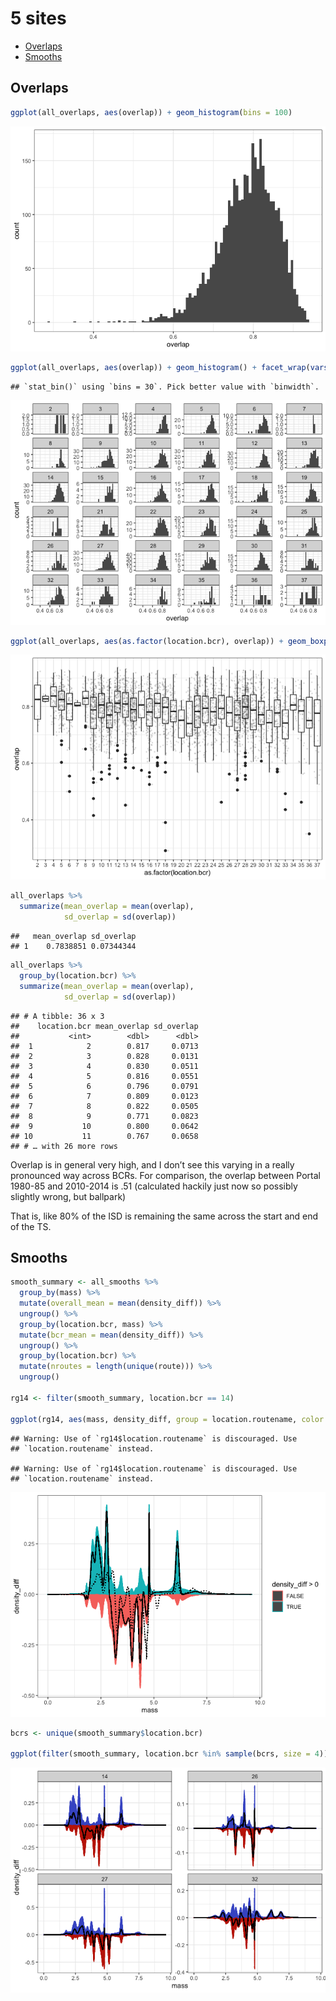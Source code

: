5 sites
================

  - [Overlaps](#overlaps)
  - [Smooths](#smooths)

## Overlaps

``` r
ggplot(all_overlaps, aes(overlap)) + geom_histogram(bins = 100) 
```

![](explore_notsmall_files/figure-gfm/unnamed-chunk-1-1.png)<!-- -->

``` r
ggplot(all_overlaps, aes(overlap)) + geom_histogram() + facet_wrap(vars(location.bcr), scales = "free_y")
```

    ## `stat_bin()` using `bins = 30`. Pick better value with `binwidth`.

![](explore_notsmall_files/figure-gfm/unnamed-chunk-1-2.png)<!-- -->

``` r
ggplot(all_overlaps, aes(as.factor(location.bcr), overlap)) + geom_boxplot() + geom_jitter(alpha = .1, size = .5, height = 0)
```

![](explore_notsmall_files/figure-gfm/unnamed-chunk-1-3.png)<!-- -->

``` r
all_overlaps %>%
  summarize(mean_overlap = mean(overlap),
            sd_overlap = sd(overlap))
```

    ##   mean_overlap sd_overlap
    ## 1    0.7838851 0.07344344

``` r
all_overlaps %>%
  group_by(location.bcr) %>%
  summarize(mean_overlap = mean(overlap),
            sd_overlap = sd(overlap))
```

    ## # A tibble: 36 x 3
    ##    location.bcr mean_overlap sd_overlap
    ##           <int>        <dbl>      <dbl>
    ##  1            2        0.817     0.0713
    ##  2            3        0.828     0.0131
    ##  3            4        0.830     0.0511
    ##  4            5        0.816     0.0551
    ##  5            6        0.796     0.0791
    ##  6            7        0.809     0.0123
    ##  7            8        0.822     0.0505
    ##  8            9        0.771     0.0823
    ##  9           10        0.800     0.0642
    ## 10           11        0.767     0.0658
    ## # … with 26 more rows

Overlap is in general very high, and I don’t see this varying in a
really pronounced way across BCRs. For comparison, the overlap between
Portal 1980-85 and 2010-2014 is .51 (calculated hackily just now so
possibly slightly wrong, but ballpark)

That is, like 80% of the ISD is remaining the same across the start and
end of the TS.

## Smooths

``` r
smooth_summary <- all_smooths %>% 
  group_by(mass) %>%
  mutate(overall_mean = mean(density_diff)) %>%
  ungroup() %>%
  group_by(location.bcr, mass) %>%
  mutate(bcr_mean = mean(density_diff)) %>%
  ungroup() %>%
  group_by(location.bcr) %>%
  mutate(nroutes = length(unique(route))) %>%
  ungroup()

rg14 <- filter(smooth_summary, location.bcr == 14)

ggplot(rg14, aes(mass, density_diff, group = location.routename, color = density_diff > 0)) + geom_col(position = "stack") + geom_line(aes(mass, bcr_mean * length(unique(rg14$`location.routename`))), color = "black")+ geom_line(aes(mass, overall_mean * length(unique(rg14$`location.routename`))), color = "black", linetype= 3)
```

    ## Warning: Use of `rg14$location.routename` is discouraged. Use
    ## `location.routename` instead.
    
    ## Warning: Use of `rg14$location.routename` is discouraged. Use
    ## `location.routename` instead.

![](explore_notsmall_files/figure-gfm/unnamed-chunk-2-1.png)<!-- -->

``` r
bcrs <- unique(smooth_summary$location.bcr)

ggplot(filter(smooth_summary, location.bcr %in% sample(bcrs, size = 4)), aes(mass, density_diff, group = location.routename, color = density_diff >0)) + geom_col(position = "stack") + geom_line(aes(y = bcr_mean * nroutes), color = "black") + theme(legend.position = "none") + scale_color_viridis_d(option = "turbo", begin = .1, end = .9, direction = -1) + facet_wrap(vars(location.bcr), scales = "free_y")
```

![](explore_notsmall_files/figure-gfm/unnamed-chunk-2-2.png)<!-- -->

